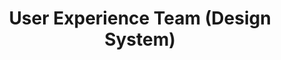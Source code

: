---
name: Maren
title: User Experience Team (Design System)
tags:
  - ta11y
picture: ../../images/team/Ta11y-Cat.png
---